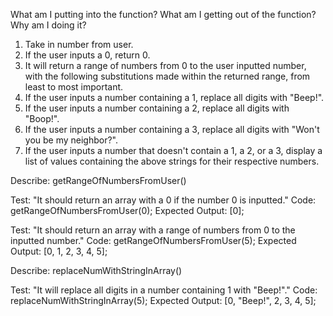 What am I putting into the function?
What am I getting out of the function?
Why am I doing it?

1. Take in number from user.
2. If the user inputs a 0, return 0.
3. It will return a range of numbers from 0 to the user inputted number, with the following substitutions made within the returned range, from least to most important.
4. If the user inputs a number containing a 1, replace all digits with "Beep!".
5. If the user inputs a number containing a 2, replace all digits with "Boop!".
6. If the user inputs a number containing a 3, replace all digits with "Won't you be my neighbor?".
7. If the user inputs a number that doesn't contain a 1, a 2, or a 3, display a list of values containing the above strings for their respective numbers.

Describe: getRangeOfNumbersFromUser()

Test: "It should return an array with a 0 if the number 0 is inputted."
Code: getRangeOfNumbersFromUser(0);
Expected Output: [0];

Test: "It should return an array with a range of numbers from 0 to the inputted number."
Code: getRangeOfNumbersFromUser(5);
Expected Output: [0, 1, 2, 3, 4, 5];

Describe: replaceNumWithStringInArray()

Test: "It will replace all digits in a number containing 1 with "Beep!"."
Code: replaceNumWithStringInArray(5);
Expected Output: [0, "Beep!", 2, 3, 4, 5];



